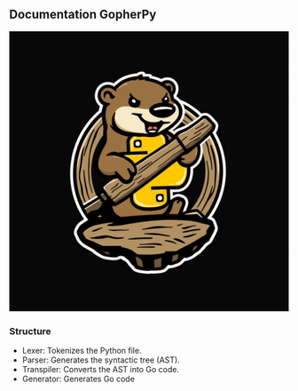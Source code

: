 ## Documentation GopherPy

![logo](../img/logo.png)

### Structure

* Lexer: Tokenizes the Python file.
* Parser: Generates the syntactic tree (AST).
* Transpiler: Converts the AST into Go code.
* Generator: Generates Go code 